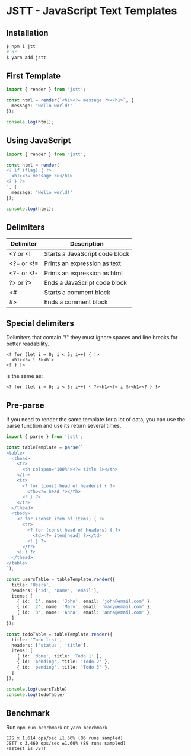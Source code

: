 # JSTT - JavaScript Text Templates

## Installation

```bash
$ npm i jtt
# or
$ yarn add jstt
```

## First Template

```typescript
import { render } from 'jstt';

const html = render(`<h1><?= message ?></h1>`, {
  message: 'Hello world!'
});

console.log(html);
```

## Using JavaScript
```typescript
import { render } from 'jstt';

const html = render(`
<? if (flag) { ?>
  <h1><?= message ?></h1>
<? } ?>
`, {
  message: 'Hello world!'
});

console.log(html);
```

## Delimiters

| Delimiter  | Description                       |
|------------|-----------------------------------|
| <?  or <!  | Starts a JavaScript code block    |
| <?= or <!= | Prints an expression as text      |
| <?- or <!- | Prints an expression as html      |
| ?>  or ?>  | Ends a JavaScript code block      |
| <#         | Starts a comment block            |
| #>         | Ends a comment block              |

## Special delimiters

Delimiters that contain "!" they must ignore spaces and line breaks for better readability.
```
<! for (let i = 0; i < 5; i++) { !>
  <h1><!= i !><h1>
<! } !>
```
is the same as:
```
<? for (let i = 0; i < 5; i++) { ?><h1><?= i !><h1><? } !>
```

## Pre-parse

If you need to render the same template for a lot of data, you can use the parse function and use its return several times.

```typescript
import { parse } from 'jstt';

const tableTemplate = parse(`
<table>
  <thead>
    <tr>
      <th colspan="100%"><?= title ?></th>
    </tr>
    <tr>
      <? for (const head of headers) { ?>
        <th><?= head ?></th>
      <! } ?>
    </tr>
  </thead>
  <tbody>
    <? for (const item of items) { ?>
      <tr>
        <? for (const head of headers) { ?>
          <td><?= item[head] ?></td>
        <! } ?>
      </tr>
    <! } ?>
  </thead>
</table>
`);

const usersTable = tableTemplate.render({
  title: 'Users',
  headers: ['id', 'name', 'email'],
  items: [
    { id: '1', name: 'John', email: 'john@email.com' },
    { id: '2', name: 'Mary', email: 'mary@email.com' },
    { id: '3', name: 'Anna', email: 'anna@email.com' },
  ]
});

const todoTable = tableTemplate.render({
  title: 'Todo list',
  headers: ['status', 'title'],
  items: [
    { id: 'done', title: 'Todo 1' },
    { id: 'pending', title: 'Todo 2' },
    { id: 'pending', title: 'Todo 3' },
  ]
});

console.log(usersTable)
console.log(todoTable)
```

## Benchmark

Run `npm run benchmark` or `yarn benchmark`

```
EJS x 1,614 ops/sec ±1.56% (86 runs sampled)
JSTT x 3,460 ops/sec ±1.60% (89 runs sampled)
Fastest is JSTT
```